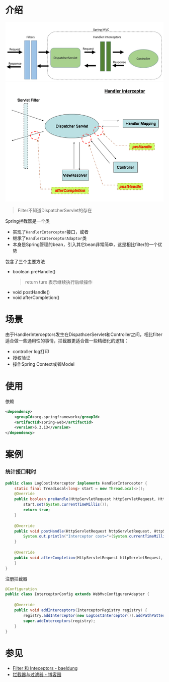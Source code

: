 # 介绍
![](../../images/java/filter_interceptor.jpeg)
![](../../images/java/interceptor.png)
> Filter不知道DispatcherServlet的存在

Spring拦截器是一个类
- 实现了`HandlerInterceptor`接口，或者
- 继承了`HandlerInterceptorAdaptor`类
- 本身是Spring管理的bean，引入其它bean非常简单，这是相比filter的一个优势

包含了三个主要方法
- boolean preHandle()
    > return ture 表示继续执行后续操作
- void postHandle()
- void afterCompletion()

# 场景
由于HandlerInterceptors发生在DispathcerServlet和Controller之间，相比filter适合做一些通用性的事情，拦截器更适合做一些精细化的逻辑：
- controller log打印
- 授权验证
- 操作Spring Context或者Model

# 使用
依赖
```xml
<dependency>
    <groupId>org.springframework</groupId>
    <artifactId>spring-web</artifactId>
    <version>5.3.13</version>
</dependency>
```

# 案例
### 统计接口耗时
```java
public class LogCostInterceptor implements HandlerInterceptor {
    static final TreadLocal<long> start = new ThreadLocal<>();
    @Override
    public boolean preHandle(HttpServletRequest httpServletRequest, HttpServletResponse httpServletResponse, Object o) throws Exception {
        start.set(System.currentTimeMillis());
        return true;
    }
 
    @Override
    public void postHandle(HttpServletRequest httpServletRequest, HttpServletResponse httpServletResponse, Object o, ModelAndView modelAndView) throws Exception {
        System.out.println("Interceptor cost="+(System.currentTimeMillis()-start.get()));
    }
 
    @Override
    public void afterCompletion(HttpServletRequest httpServletRequest, HttpServletResponse httpServletResponse, Object o, Exception e) throws Exception {
    }
}
```
注册拦截器
```java
@Configuration
public class InterceptorConfig extends WebMvcConfigurerAdapter {
 
    @Override
    public void addInterceptors(InterceptorRegistry registry) {
        registry.addInterceptor(new LogCostInterceptor()).addPathPatterns("/**");
        super.addInterceptors(registry);
    }
}
```


# 参见
- [Filter 和 Inteceptors - baeldung](https://www.baeldung.com/spring-mvc-handlerinterceptor-vs-filter)
- [拦截器与过滤器 - 博客园](https://www.cnblogs.com/paddix/p/8365558.html)